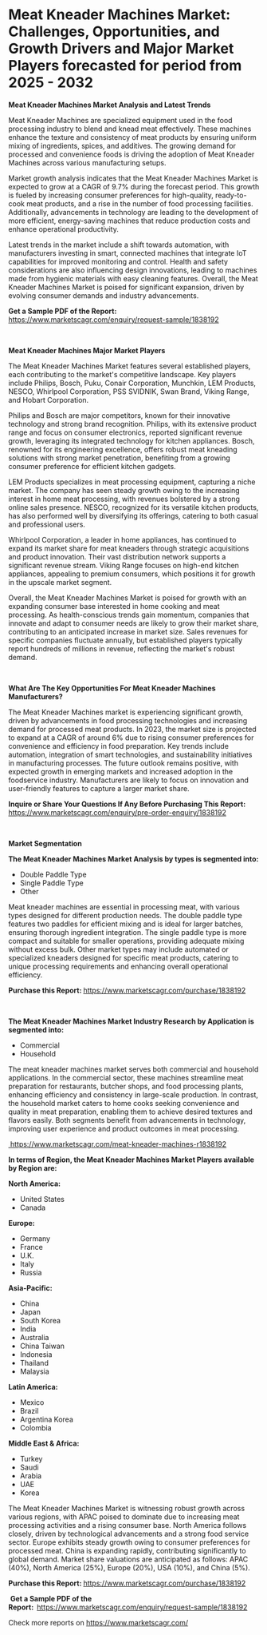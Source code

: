 <p><h1>Meat Kneader Machines Market: Challenges, Opportunities, and Growth Drivers and Major Market Players forecasted for period from 2025 - 2032</h1></p><p><strong>Meat Kneader Machines Market Analysis and Latest Trends</strong></p>
<p><p>Meat Kneader Machines are specialized equipment used in the food processing industry to blend and knead meat effectively. These machines enhance the texture and consistency of meat products by ensuring uniform mixing of ingredients, spices, and additives. The growing demand for processed and convenience foods is driving the adoption of Meat Kneader Machines across various manufacturing setups.</p><p>Market growth analysis indicates that the Meat Kneader Machines Market is expected to grow at a CAGR of 9.7% during the forecast period. This growth is fueled by increasing consumer preferences for high-quality, ready-to-cook meat products, and a rise in the number of food processing facilities. Additionally, advancements in technology are leading to the development of more efficient, energy-saving machines that reduce production costs and enhance operational productivity.</p><p>Latest trends in the market include a shift towards automation, with manufacturers investing in smart, connected machines that integrate IoT capabilities for improved monitoring and control. Health and safety considerations are also influencing design innovations, leading to machines made from hygienic materials with easy cleaning features. Overall, the Meat Kneader Machines Market is poised for significant expansion, driven by evolving consumer demands and industry advancements.</p></p>
<p><strong>Get a Sample PDF of the Report:&nbsp;</strong> <a href="https://www.marketscagr.com/enquiry/request-sample/1838192?utm_campaign=3292&utm_medium=2&utm_source=Github&utm_content=ia&utm_term=12042025&utm_id=meat-kneader-machines">https://www.marketscagr.com/enquiry/request-sample/1838192</a></p>
<p>&nbsp;</p>
<p><strong>Meat Kneader Machines Major Market Players</strong></p>
<p><p>The Meat Kneader Machines Market features several established players, each contributing to the market's competitive landscape. Key players include Philips, Bosch, Puku, Conair Corporation, Munchkin, LEM Products, NESCO, Whirlpool Corporation, PSS SVIDNIK, Swan Brand, Viking Range, and Hobart Corporation. </p><p>Philips and Bosch are major competitors, known for their innovative technology and strong brand recognition. Philips, with its extensive product range and focus on consumer electronics, reported significant revenue growth, leveraging its integrated technology for kitchen appliances. Bosch, renowned for its engineering excellence, offers robust meat kneading solutions with strong market penetration, benefiting from a growing consumer preference for efficient kitchen gadgets.</p><p>LEM Products specializes in meat processing equipment, capturing a niche market. The company has seen steady growth owing to the increasing interest in home meat processing, with revenues bolstered by a strong online sales presence. NESCO, recognized for its versatile kitchen products, has also performed well by diversifying its offerings, catering to both casual and professional users.</p><p>Whirlpool Corporation, a leader in home appliances, has continued to expand its market share for meat kneaders through strategic acquisitions and product innovation. Their vast distribution network supports a significant revenue stream. Viking Range focuses on high-end kitchen appliances, appealing to premium consumers, which positions it for growth in the upscale market segment.</p><p>Overall, the Meat Kneader Machines Market is poised for growth with an expanding consumer base interested in home cooking and meat processing. As health-conscious trends gain momentum, companies that innovate and adapt to consumer needs are likely to grow their market share, contributing to an anticipated increase in market size. Sales revenues for specific companies fluctuate annually, but established players typically report hundreds of millions in revenue, reflecting the market's robust demand.</p></p>
<p>&nbsp;</p>
<p><strong>What Are The Key Opportunities For Meat Kneader Machines Manufacturers?</strong></p>
<p><p>The Meat Kneader Machines market is experiencing significant growth, driven by advancements in food processing technologies and increasing demand for processed meat products. In 2023, the market size is projected to expand at a CAGR of around 6% due to rising consumer preferences for convenience and efficiency in food preparation. Key trends include automation, integration of smart technologies, and sustainability initiatives in manufacturing processes. The future outlook remains positive, with expected growth in emerging markets and increased adoption in the foodservice industry. Manufacturers are likely to focus on innovation and user-friendly features to capture a larger market share.</p></p>
<p><strong>Inquire or Share Your Questions If Any Before Purchasing This Report:</strong> <a href="https://www.marketscagr.com/enquiry/pre-order-enquiry/1838192?utm_campaign=3292&utm_medium=2&utm_source=Github&utm_content=ia&utm_term=12042025&utm_id=meat-kneader-machines">https://www.marketscagr.com/enquiry/pre-order-enquiry/1838192</a></p>
<p>&nbsp;</p>
<p><strong>Market Segmentation</strong></p>
<p><strong>The Meat Kneader Machines Market Analysis by types is segmented into:</strong></p>
<p><ul><li>Double Paddle Type</li><li>Single Paddle Type</li><li>Other</li></ul></p>
<p><p>Meat kneader machines are essential in processing meat, with various types designed for different production needs. The double paddle type features two paddles for efficient mixing and is ideal for larger batches, ensuring thorough ingredient integration. The single paddle type is more compact and suitable for smaller operations, providing adequate mixing without excess bulk. Other market types may include automated or specialized kneaders designed for specific meat products, catering to unique processing requirements and enhancing overall operational efficiency.</p></p>
<p><strong>Purchase this Report:&nbsp;</strong><a href="https://www.marketscagr.com/purchase/1838192?utm_campaign=3292&utm_medium=2&utm_source=Github&utm_content=ia&utm_term=12042025&utm_id=meat-kneader-machines">https://www.marketscagr.com/purchase/1838192</a></p>
<p>&nbsp;</p>
<p><strong>The Meat Kneader Machines Market Industry Research by Application is segmented into:</strong></p>
<p><ul><li>Commercial</li><li>Household</li></ul></p>
<p><p>The meat kneader machines market serves both commercial and household applications. In the commercial sector, these machines streamline meat preparation for restaurants, butcher shops, and food processing plants, enhancing efficiency and consistency in large-scale production. In contrast, the household market caters to home cooks seeking convenience and quality in meat preparation, enabling them to achieve desired textures and flavors easily. Both segments benefit from advancements in technology, improving user experience and product outcomes in meat processing.</p></p>
<p><a href="https://www.marketscagr.com/meat-kneader-machines-r1838192?utm_campaign=3292&utm_medium=2&utm_source=Github&utm_content=ia&utm_term=12042025&utm_id=meat-kneader-machines">&nbsp;https://www.marketscagr.com/meat-kneader-machines-r1838192</a></p>
<p><strong>In terms of Region, the Meat Kneader Machines Market Players available by Region are:</strong></p>
<p>
    <p> <strong> North America: </strong>
        <ul>
            <li>United States</li>
            <li>Canada</li>
        </ul>
        </p> 
    <p> <strong> Europe: </strong>
        <ul>
            <li>Germany</li>
            <li>France</li>
            <li>U.K.</li>
            <li>Italy</li>
            <li>Russia</li>
        </ul>
        </p> 
    <p> <strong> Asia-Pacific: </strong>
        <ul>
            <li>China</li>
            <li>Japan</li>
            <li>South Korea</li>
            <li>India</li>
            <li>Australia</li>
            <li>China Taiwan</li>
            <li>Indonesia</li>
            <li>Thailand</li>
            <li>Malaysia</li>
        </ul>
        </p> 
    <p> <strong> Latin America: </strong>
        <ul>
            <li>Mexico</li>
            <li>Brazil</li>
            <li>Argentina Korea</li>
            <li>Colombia</li>
        </ul>
        </p> 
    <p> <strong> Middle East & Africa: </strong>
        <ul>
            <li>Turkey</li>
            <li>Saudi</li>
            <li>Arabia</li>
            <li>UAE</li>
            <li>Korea</li>
        </ul>
    </p>
    </p>
<p><p>The Meat Kneader Machines Market is witnessing robust growth across various regions, with APAC poised to dominate due to increasing meat processing activities and a rising consumer base. North America follows closely, driven by technological advancements and a strong food service sector. Europe exhibits steady growth owing to consumer preferences for processed meat. China is expanding rapidly, contributing significantly to global demand. Market share valuations are anticipated as follows: APAC (40%), North America (25%), Europe (20%), USA (10%), and China (5%).</p></p>
<p><strong>Purchase this Report: </strong><a href="https://www.marketscagr.com/purchase/1838192?utm_campaign=3292&utm_medium=2&utm_source=Github&utm_content=ia&utm_term=12042025&utm_id=meat-kneader-machines">https://www.marketscagr.com/purchase/1838192</a></p>
<p>&nbsp;<strong>Get a Sample PDF of the Report:&nbsp;&nbsp;</strong><a href="https://www.marketscagr.com/enquiry/request-sample/1838192?utm_campaign=3292&utm_medium=2&utm_source=Github&utm_content=ia&utm_term=12042025&utm_id=meat-kneader-machines">https://www.marketscagr.com/enquiry/request-sample/1838192</a></p>
<p><strong></strong></p>
<p>Check more reports on <a href="https://www.marketscagr.com/?utm_campaign=3292&utm_medium=2&utm_source=Github&utm_content=ia&utm_term=12042025&utm_id=meat-kneader-machines">https://www.marketscagr.com/</a></p>